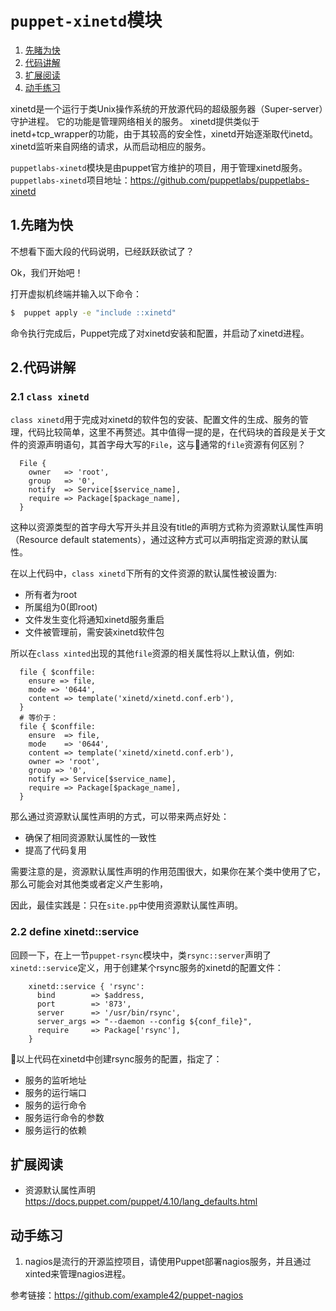 # `puppet-xinetd`模块

1. [先睹为快](#1.先睹为快)
2. [代码讲解](#2.代码讲解)
3. [扩展阅读](#3.扩展阅读) 
4. [动手练习](#4.动手练习)


xinetd是一个运行于类Unix操作系统的开放源代码的超级服务器（Super-server）守护进程。 它的功能是管理网络相关的服务。 xinetd提供类似于inetd+tcp_wrapper的功能，由于其较高的安全性，xinetd开始逐渐取代inetd。 xinetd监听来自网络的请求，从而启动相应的服务。

`puppetlabs-xinetd`模块是由puppet官方维护的项目，用于管理xinetd服务。
`puppetlabs-xinetd`项目地址：https://github.com/puppetlabs/puppetlabs-xinetd



## 1.先睹为快

不想看下面大段的代码说明，已经跃跃欲试了？

Ok，我们开始吧！
   
打开虚拟机终端并输入以下命令：


```bash
$  puppet apply -e "include ::xinetd"
```

命令执行完成后，Puppet完成了对xinetd安装和配置，并启动了xinetd进程。

## 2.代码讲解

### 2.1 `class xinetd`

`class xinetd`用于完成对xinetd的软件包的安装、配置文件的生成、服务的管理，代码比较简单，这里不再赘述。其中值得一提的是，在代码块的首段是关于文件的资源声明语句，其首字母大写的`File`，这与通常的`file`资源有何区别？
```puppet
  File {
    owner   => 'root',
    group   => '0',
    notify  => Service[$service_name],
    require => Package[$package_name],
  }
```
这种以资源类型的首字母大写开头并且没有title的声明方式称为资源默认属性声明（Resource default statements），通过这种方式可以声明指定资源的默认属性。

在以上代码中，`class xinetd`下所有的文件资源的默认属性被设置为:
- 所有者为root
- 所属组为0(即root)
- 文件发生变化将通知xinetd服务重启
- 文件被管理前，需安装xinetd软件包

所以在`class xinted`出现的其他`file`资源的相关属性将以上默认值，例如:

```puppet
  file { $conffile:
    ensure => file,
    mode => '0644',
    content => template('xinetd/xinetd.conf.erb'),
  }
  # 等价于：
  file { $conffile:
    ensure  => file,
    mode    => '0644',
    content => template('xinetd/xinetd.conf.erb'),
    owner => 'root',
    group => '0',
    notify => Service[$service_name],
    require => Package[$package_name],
  }
```
那么通过资源默认属性声明的方式，可以带来两点好处：
  - 确保了相同资源默认属性的一致性
  - 提高了代码复用

需要注意的是，资源默认属性声明的作用范围很大，如果你在某个类中使用了它，那么可能会对其他类或者定义产生影响，

因此，最佳实践是：只在`site.pp`中使用资源默认属性声明。

### 2.2 define xinetd::service 

回顾一下，在上一节`puppet-rsync`模块中，类`rsync::server`声明了`xinetd::service`定义，用于创建某个rsync服务的xinetd的配置文件：

```puppet
    xinetd::service { 'rsync':
      bind        => $address,
      port        => '873',
      server      => '/usr/bin/rsync',
      server_args => "--daemon --config ${conf_file}",
      require     => Package['rsync'],
    }
```
以上代码在xinetd中创建rsync服务的配置，指定了：

 - 服务的监听地址
 - 服务的运行端口
 - 服务的运行命令
 - 服务运行命令的参数
 - 服务运行的依赖

## 扩展阅读

- 资源默认属性声明 https://docs.puppet.com/puppet/4.10/lang_defaults.html

## 动手练习

1. nagios是流行的开源监控项目，请使用Puppet部署nagios服务，并且通过xinted来管理nagios进程。

参考链接：https://github.com/example42/puppet-nagios
